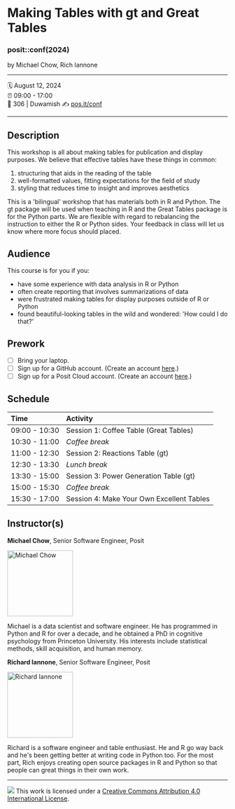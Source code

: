 Making Tables with gt and Great Tables
================

### posit::conf(2024)

by Michael Chow, Rich Iannone

-----

:spiral_calendar: August 12, 2024  
:alarm_clock:     09:00 - 17:00  
:hotel:           306 | Duwamish
:writing_hand:    [pos.it/conf](http://pos.it/conf)

-----

## Description

This workshop is all about making tables for publication and display purposes. We believe that effective tables have these things in common:

1. structuring that aids in the reading of the table
2. well-formatted values, fitting expectations for the field of study 
3. styling that reduces time to insight and improves aesthetics

This is a 'bilingual' workshop that has materials both in R and Python. The gt package will be used when teaching in R and the Great Tables package is for the Python parts. We are flexible with regard to rebalancing the instruction to either the R or Python sides. Your feedback in class will let us know where more focus should placed.

## Audience

This course is for you if you:

-   have some experience with data analysis in R or Python
-   often create reporting that involves summarizations of data
-   were frustrated making tables for display purposes outside of R or Python
-   found beautiful-looking tables in the wild and wondered: 'How could I do that?'

## Prework

- [ ] Bring your laptop.
- [ ] Sign up for a GitHub account. (Create an account [here](https://github.com/join).) 
- [ ] Sign up for a Posit Cloud account. (Create an account [here](https://posit.cloud/plans).)

## Schedule

| Time          | Activity                                      |
| :------------ | :-------------------------------------------- |
| 09:00 - 10:30 | Session 1: Coffee Table (Great Tables)        |
| 10:30 - 11:00 | *Coffee break*                                |
| 11:00 - 12:30 | Session 2: Reactions Table (gt)               |
| 12:30 - 13:30 | *Lunch break*                                 |
| 13:30 - 15:00 | Session 3: Power Generation Table (gt)        |
| 15:00 - 15:30 | *Coffee break*                                |
| 15:30 - 17:00 | Session 4: Make Your Own Excellent Tables     |

## Instructor(s)

**Michael Chow**, Senior Software Engineer, Posit

<img src="https://static.rainfocus.com/posit/positconf24/att/1685039593688001rH8t/attprofile/michael-chow_1708103224421001EqS1.jpg" alt="Michael Chow" width="150" height="150">

Michael is a data scientist and software engineer. He has programmed in Python and R for over a decade, and he obtained a PhD in cognitive psychology from Princeton University. His interests include statistical methods, skill acquisition, and human memory.

**Richard Iannone**, Senior Software Engineer, Posit

<img src="https://static.rainfocus.com/posit/positconf24/att/1685039598474001rLlG/attprofile/richard-iannone_1708103217707001jM1T.jpg" alt="Richard Iannone" width="150" height="150">

Richard is a software engineer and table enthusiast. He and R go way back and he's been getting better at writing code in Python too. For the most part, Rich enjoys creating open source packages in R and Python so that people can great things in their own work.

-----

![](https://i.creativecommons.org/l/by/4.0/88x31.png) This work is
licensed under a [Creative Commons Attribution 4.0 International
License](https://creativecommons.org/licenses/by/4.0/).
